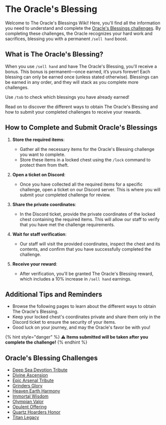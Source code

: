# The Oracle's Blessing

Welcome to The Oracle's Blessings Wiki! Here, you'll find all the information you need to understand and complete the [Oracle's Blessings challenges](#oracles-blessing-challenges). By completing these challenges, the Oracle recognizes your hard work and sacrifices, blessing you with a permanent `/sell hand` boost.

## What is The Oracle's Blessing?

When you use `/sell hand` and have The Oracle's Blessing, you'll receive a bonus. This bonus is permanent—once earned, it’s yours forever! Each blessing can only be earned once (unless stated otherwise). Blessings can be earned in any order, and they will stack as you complete more challenges.

Use `/tob` to check which blessings you have already earned!

Read on to discover the different ways to obtain The Oracle's Blessing and how to submit your completed challenges to receive your rewards.

## How to Complete and Submit Oracle's Blessings

1. **Store the required items**:

   - Gather all the necessary items for the Oracle's Blessing challenge you want to complete.
   - Store these items in a locked chest using the `/lock` command to protect them from theft.

2. **Open a ticket on Discord**:

   - Once you have collected all the required items for a specific challenge, open a ticket on our Discord server. This is where you will submit your completed challenge for review.

3. **Share the private coordinates**:

   - In the Discord ticket, provide the private coordinates of the locked chest containing the required items. This will allow our staff to verify that you have met the challenge requirements.

4. **Wait for staff verification**:

   - Our staff will visit the provided coordinates, inspect the chest and its contents, and confirm that you have successfully completed the challenge.

5. **Receive your reward**:

   - After verification, you'll be granted The Oracle's Blessing reward, which includes a 10% increase in `/sell hand` earnings.

## Additional Tips and Reminders

- Browse the following pages to learn about the different ways to obtain The Oracle's Blessing.
- Keep your locked chest's coordinates private and share them only in the Discord ticket to ensure the security of your items.
- Good luck on your journey, and may the Oracle's favor be with you!

{% hint style="danger" %}
**⚠️ Items submitted will be taken after you complete the challenge!**
{% endhint %}

## Oracle's Blessing Challenges

- [Deep Sea Devotion Tribute](events-challenges/deep-sea-devotion-tribute.md)
- [Divine Ascension](events-challenges/divine-ascension.md)
- [Epic Arsenal Tribute](events-challenges/epic-arsenal-tribute.md)
- [Grinders Glory](events-challenges/grinders-glory.md)
- [Heaven Earth Harmony](events-challenges/heaven-earth-harmony.md)
- [Immortal Wisdom](events-challenges/immortal-wisdom.md)
- [Olympian Valor](events-challenges/olympian-valor.md)
- [Opulent Offering](events-challenges/opulent-offering.md)
- [Quartz Hoarders Honor](events-challenges/quartz-hoarders-honor.md)
- [Titan Legacy](events-challenges/titan-legacy.md)

